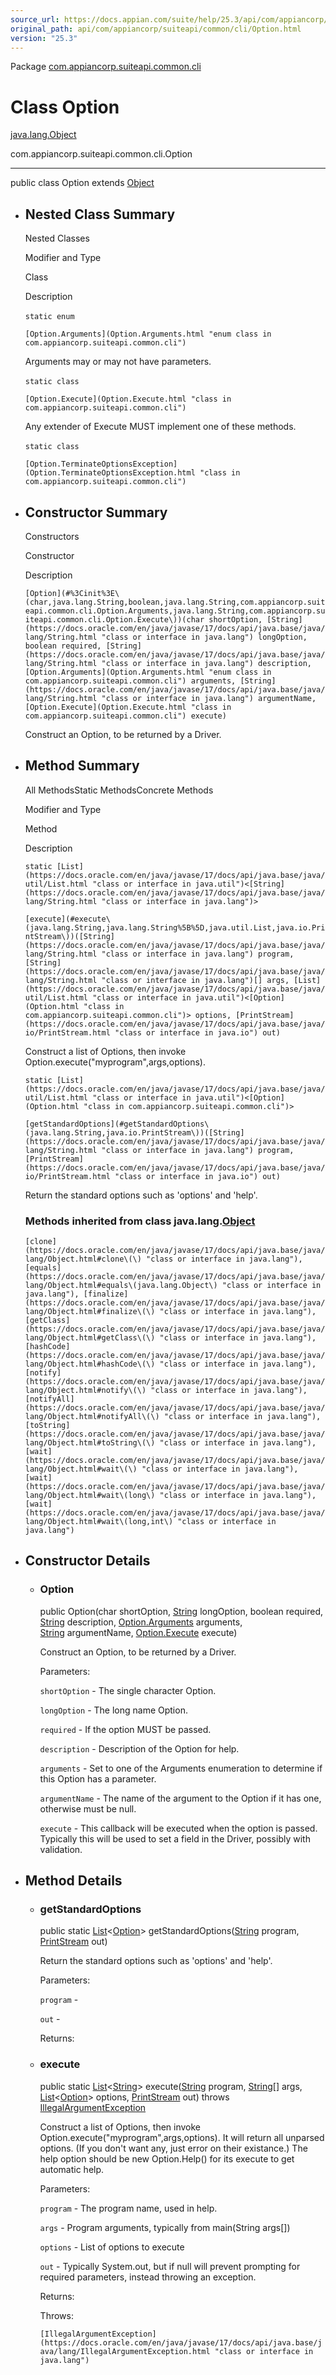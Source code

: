 ```yaml
---
source_url: https://docs.appian.com/suite/help/25.3/api/com/appiancorp/suiteapi/common/cli/Option.html
original_path: api/com/appiancorp/suiteapi/common/cli/Option.html
version: "25.3"
---
```


Package [com.appiancorp.suiteapi.common.cli](package-summary.html)

# Class Option

[java.lang.Object](https://docs.oracle.com/en/java/javase/17/docs/api/java.base/java/lang/Object.html "class or interface in java.lang")

com.appiancorp.suiteapi.common.cli.Option

* * *

public class Option extends [Object](https://docs.oracle.com/en/java/javase/17/docs/api/java.base/java/lang/Object.html "class or interface in java.lang")

-   ## Nested Class Summary

    Nested Classes

    Modifier and Type

    Class

    Description

    `static enum` 

    `[Option.Arguments](Option.Arguments.html "enum class in com.appiancorp.suiteapi.common.cli")`

    Arguments may or may not have parameters.

    `static class` 

    `[Option.Execute](Option.Execute.html "class in com.appiancorp.suiteapi.common.cli")`

    Any extender of Execute MUST implement one of these methods.

    `static class` 

    `[Option.TerminateOptionsException](Option.TerminateOptionsException.html "class in com.appiancorp.suiteapi.common.cli")`

-   ## Constructor Summary

    Constructors

    Constructor

    Description

    `[Option](#%3Cinit%3E\(char,java.lang.String,boolean,java.lang.String,com.appiancorp.suiteapi.common.cli.Option.Arguments,java.lang.String,com.appiancorp.suiteapi.common.cli.Option.Execute\))(char shortOption, [String](https://docs.oracle.com/en/java/javase/17/docs/api/java.base/java/lang/String.html "class or interface in java.lang") longOption, boolean required, [String](https://docs.oracle.com/en/java/javase/17/docs/api/java.base/java/lang/String.html "class or interface in java.lang") description, [Option.Arguments](Option.Arguments.html "enum class in com.appiancorp.suiteapi.common.cli") arguments, [String](https://docs.oracle.com/en/java/javase/17/docs/api/java.base/java/lang/String.html "class or interface in java.lang") argumentName, [Option.Execute](Option.Execute.html "class in com.appiancorp.suiteapi.common.cli") execute)`

    Construct an Option, to be returned by a Driver.

-   ## Method Summary

    All MethodsStatic MethodsConcrete Methods

    Modifier and Type

    Method

    Description

    `static [List](https://docs.oracle.com/en/java/javase/17/docs/api/java.base/java/util/List.html "class or interface in java.util")<[String](https://docs.oracle.com/en/java/javase/17/docs/api/java.base/java/lang/String.html "class or interface in java.lang")>`

    `[execute](#execute\(java.lang.String,java.lang.String%5B%5D,java.util.List,java.io.PrintStream\))([String](https://docs.oracle.com/en/java/javase/17/docs/api/java.base/java/lang/String.html "class or interface in java.lang") program, [String](https://docs.oracle.com/en/java/javase/17/docs/api/java.base/java/lang/String.html "class or interface in java.lang")[] args, [List](https://docs.oracle.com/en/java/javase/17/docs/api/java.base/java/util/List.html "class or interface in java.util")<[Option](Option.html "class in com.appiancorp.suiteapi.common.cli")> options, [PrintStream](https://docs.oracle.com/en/java/javase/17/docs/api/java.base/java/io/PrintStream.html "class or interface in java.io") out)`

    Construct a list of Options, then invoke Option.execute("myprogram",args,options).

    `static [List](https://docs.oracle.com/en/java/javase/17/docs/api/java.base/java/util/List.html "class or interface in java.util")<[Option](Option.html "class in com.appiancorp.suiteapi.common.cli")>`

    `[getStandardOptions](#getStandardOptions\(java.lang.String,java.io.PrintStream\))([String](https://docs.oracle.com/en/java/javase/17/docs/api/java.base/java/lang/String.html "class or interface in java.lang") program, [PrintStream](https://docs.oracle.com/en/java/javase/17/docs/api/java.base/java/io/PrintStream.html "class or interface in java.io") out)`

    Return the standard options such as 'options' and 'help'.

    ### Methods inherited from class java.lang.[Object](https://docs.oracle.com/en/java/javase/17/docs/api/java.base/java/lang/Object.html "class or interface in java.lang")

    `[clone](https://docs.oracle.com/en/java/javase/17/docs/api/java.base/java/lang/Object.html#clone\(\) "class or interface in java.lang"), [equals](https://docs.oracle.com/en/java/javase/17/docs/api/java.base/java/lang/Object.html#equals\(java.lang.Object\) "class or interface in java.lang"), [finalize](https://docs.oracle.com/en/java/javase/17/docs/api/java.base/java/lang/Object.html#finalize\(\) "class or interface in java.lang"), [getClass](https://docs.oracle.com/en/java/javase/17/docs/api/java.base/java/lang/Object.html#getClass\(\) "class or interface in java.lang"), [hashCode](https://docs.oracle.com/en/java/javase/17/docs/api/java.base/java/lang/Object.html#hashCode\(\) "class or interface in java.lang"), [notify](https://docs.oracle.com/en/java/javase/17/docs/api/java.base/java/lang/Object.html#notify\(\) "class or interface in java.lang"), [notifyAll](https://docs.oracle.com/en/java/javase/17/docs/api/java.base/java/lang/Object.html#notifyAll\(\) "class or interface in java.lang"), [toString](https://docs.oracle.com/en/java/javase/17/docs/api/java.base/java/lang/Object.html#toString\(\) "class or interface in java.lang"), [wait](https://docs.oracle.com/en/java/javase/17/docs/api/java.base/java/lang/Object.html#wait\(\) "class or interface in java.lang"), [wait](https://docs.oracle.com/en/java/javase/17/docs/api/java.base/java/lang/Object.html#wait\(long\) "class or interface in java.lang"), [wait](https://docs.oracle.com/en/java/javase/17/docs/api/java.base/java/lang/Object.html#wait\(long,int\) "class or interface in java.lang")`

-   ## Constructor Details

    -   ### Option

        public Option(char shortOption, [String](https://docs.oracle.com/en/java/javase/17/docs/api/java.base/java/lang/String.html "class or interface in java.lang") longOption, boolean required, [String](https://docs.oracle.com/en/java/javase/17/docs/api/java.base/java/lang/String.html "class or interface in java.lang") description, [Option.Arguments](Option.Arguments.html "enum class in com.appiancorp.suiteapi.common.cli") arguments, [String](https://docs.oracle.com/en/java/javase/17/docs/api/java.base/java/lang/String.html "class or interface in java.lang") argumentName, [Option.Execute](Option.Execute.html "class in com.appiancorp.suiteapi.common.cli") execute)

        Construct an Option, to be returned by a Driver.

        Parameters:

        `shortOption` - The single character Option.

        `longOption` - The long name Option.

        `required` - If the option MUST be passed.

        `description` - Description of the Option for help.

        `arguments` - Set to one of the Arguments enumeration to determine if this Option has a parameter.

        `argumentName` - The name of the argument to the Option if it has one, otherwise must be null.

        `execute` - This callback will be executed when the option is passed. Typically this will be used to set a field in the Driver, possibly with validation.

-   ## Method Details

    -   ### getStandardOptions

        public static [List](https://docs.oracle.com/en/java/javase/17/docs/api/java.base/java/util/List.html "class or interface in java.util")<[Option](Option.html "class in com.appiancorp.suiteapi.common.cli")\> getStandardOptions([String](https://docs.oracle.com/en/java/javase/17/docs/api/java.base/java/lang/String.html "class or interface in java.lang") program, [PrintStream](https://docs.oracle.com/en/java/javase/17/docs/api/java.base/java/io/PrintStream.html "class or interface in java.io") out)

        Return the standard options such as 'options' and 'help'.

        Parameters:

        `program` -

        `out` -

        Returns:

    -   ### execute

        public static [List](https://docs.oracle.com/en/java/javase/17/docs/api/java.base/java/util/List.html "class or interface in java.util")<[String](https://docs.oracle.com/en/java/javase/17/docs/api/java.base/java/lang/String.html "class or interface in java.lang")\> execute([String](https://docs.oracle.com/en/java/javase/17/docs/api/java.base/java/lang/String.html "class or interface in java.lang") program, [String](https://docs.oracle.com/en/java/javase/17/docs/api/java.base/java/lang/String.html "class or interface in java.lang")\[\] args, [List](https://docs.oracle.com/en/java/javase/17/docs/api/java.base/java/util/List.html "class or interface in java.util")<[Option](Option.html "class in com.appiancorp.suiteapi.common.cli")\> options, [PrintStream](https://docs.oracle.com/en/java/javase/17/docs/api/java.base/java/io/PrintStream.html "class or interface in java.io") out) throws [IllegalArgumentException](https://docs.oracle.com/en/java/javase/17/docs/api/java.base/java/lang/IllegalArgumentException.html "class or interface in java.lang")

        Construct a list of Options, then invoke Option.execute("myprogram",args,options). It will return all unparsed options. (If you don't want any, just error on their existance.) The help option should be new Option.Help() for its execute to get automatic help.

        Parameters:

        `program` - The program name, used in help.

        `args` - Program arguments, typically from main(String args\[\])

        `options` - List of options to execute

        `out` - Typically System.out, but if null will prevent prompting for required parameters, instead throwing an exception.

        Returns:

        Throws:

        `[IllegalArgumentException](https://docs.oracle.com/en/java/javase/17/docs/api/java.base/java/lang/IllegalArgumentException.html "class or interface in java.lang")`
